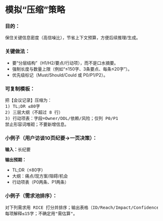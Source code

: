 ---
---

# 模拟“压缩”策略

<div class="space-y-4">
  <div>
    <h3 class="font-semibold">目的：</h3>
    <p>保住关键信息密度（高信噪比），节省上下文预算，方便后续推理/生成。</p>
  </div>
  <div>
    <h3 class="font-semibold">关键做法：</h3>
    <ul class="list-disc list-inside">
      <li>要“分层结构”（H1/H2/要点/行动项），而不是口水摘要。</li>
      <li>强制长度与数量上限（例如“≤150字、3条要点、每条≤20字”）。</li>
      <li>优先级标记（Must/Should/Could 或 P0/P1/P2）。</li>
    </ul>
  </div>
  <div>
    <h3 class="font-semibold">可复制模板：</h3>
    <div class="bg-gray-100 p-4 rounded">
      <pre>把【会议记录】压缩为：
1) TL;DR ≤80字
2) 三层大纲（不超过 8 行）
3) 行动项表：字段=Owner/DDL/依赖/风险；仅列 P0/P1
禁止形容词堆砌；不要新增信息。</pre>
    </div>
  </div>
  <div>
    <h3 class="font-semibold">小例子（用户访谈10页纪要→一页决策）：</h3>
    <p><strong>输入：</strong>长纪要</p>
    <p><strong>输出预期：</strong></p>
    <ul class="list-disc list-inside">
      <li>TL;DR（≤80字）</li>
      <li>大纲：痛点/现方案/阻碍/机会</li>
      <li>行动项表（P0两条、P1两条）</li>
    </ul>
  </div>
  <div>
    <h3 class="font-semibold">小例子（需求池排序）：</h3>
    <div class="bg-gray-100 p-4 rounded">
      <pre>对下列需求用 RICE 打分并排序；输出表格（ID/Reach/Impact/Confidence/Effort/Score），
每项解释≤15字；不确定用"需估算"。</pre>
    </div>
  </div>
</div>
